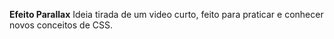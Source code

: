 **Efeito Parallax**
Ideia tirada de um video curto, feito para praticar e conhecer novos conceitos de CSS.